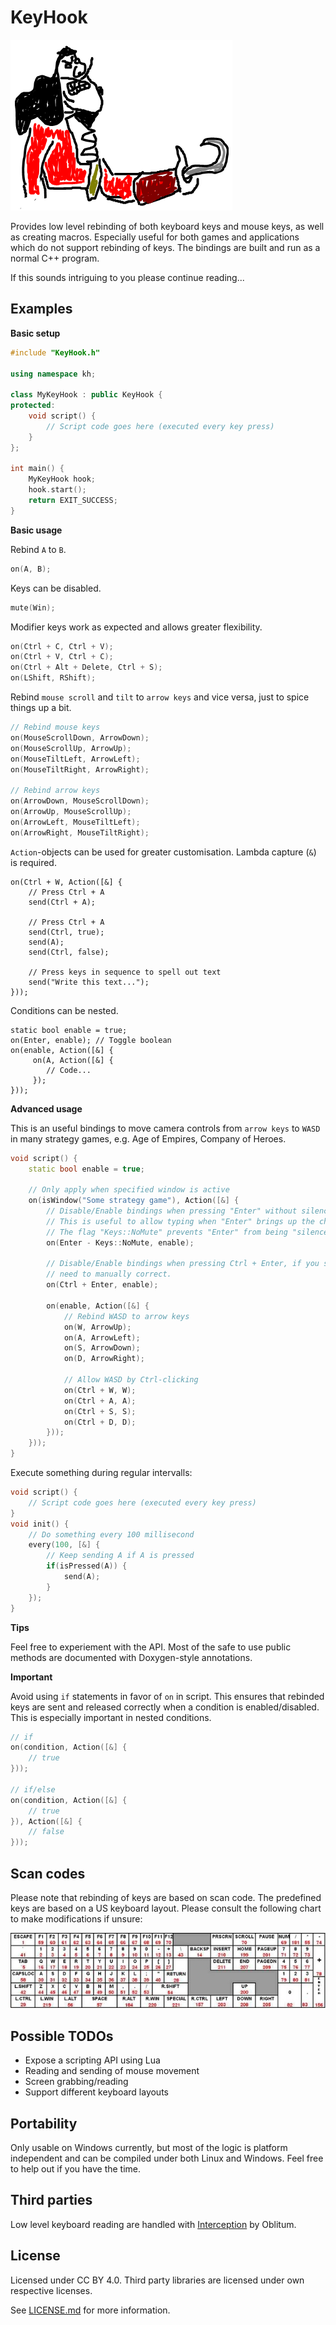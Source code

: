 # KeyHook

![KeyHook captain hook](/Doc/Images/cptnhook.png)

Provides low level rebinding of both keyboard keys and mouse keys, as well as creating macros. Especially useful for both games and applications which do not support rebinding of keys. The bindings are built and run as a normal C++ program.

If this sounds intriguing to you please continue reading...

## Examples

**Basic setup**

```c++
#include "KeyHook.h"

using namespace kh;

class MyKeyHook : public KeyHook {
protected:
	void script() {
	    // Script code goes here (executed every key press)
	}
};

int main() {
	MyKeyHook hook;
	hook.start();
	return EXIT_SUCCESS;
}
```

**Basic usage**

Rebind `A` to `B`.
```c++
on(A, B);
```
Keys can be disabled.
```c++
mute(Win);
```
Modifier keys work as expected and allows greater flexibility.
```c++
on(Ctrl + C, Ctrl + V);
on(Ctrl + V, Ctrl + C);
on(Ctrl + Alt + Delete, Ctrl + S);
on(LShift, RShift);
```
Rebind `mouse scroll` and `tilt` to `arrow keys` and vice versa, just to spice things up a bit.
```c++
// Rebind mouse keys
on(MouseScrollDown, ArrowDown);
on(MouseScrollUp, ArrowUp);
on(MouseTiltLeft, ArrowLeft);
on(MouseTiltRight, ArrowRight);

// Rebind arrow keys
on(ArrowDown, MouseScrollDown);
on(ArrowUp, MouseScrollUp);
on(ArrowLeft, MouseTiltLeft);
on(ArrowRight, MouseTiltRight);
```

    
`Action`-objects can be used for greater customisation. Lambda capture (`&`) is required.

    on(Ctrl + W, Action([&] {
        // Press Ctrl + A
        send(Ctrl + A);
        
        // Press Ctrl + A
        send(Ctrl, true);
        send(A);
        send(Ctrl, false);
        
        // Press keys in sequence to spell out text
        send("Write this text...");
    }));
    
Conditions can be nested.

    static bool enable = true;
    on(Enter, enable); // Toggle boolean
    on(enable, Action([&] {
         on(A, Action([&] {
            // Code...
         });
    }));

**Advanced usage**

This is an useful bindings to move camera controls from `arrow keys` to `WASD` in many strategy games, e.g. Age of Empires, Company of Heroes. 
```c++
void script() {
    static bool enable = true;
    
    // Only apply when specified window is active
    on(isWindow("Some strategy game"), Action([&] {
        // Disable/Enable bindings when pressing "Enter" without silencing the key. 
        // This is useful to allow typing when "Enter" brings up the chat window. 
        // The flag "Keys::NoMute" prevents "Enter" from being "silenced"
        on(Enter - Keys::NoMute, enable);
        
        // Disable/Enable bindings when pressing Ctrl + Enter, if you somehow 
        // need to manually correct.
        on(Ctrl + Enter, enable);
        
        on(enable, Action([&] {
            // Rebind WASD to arrow keys
            on(W, ArrowUp);
            on(A, ArrowLeft);
            on(S, ArrowDown);
            on(D, ArrowRight);
            
            // Allow WASD by Ctrl-clicking
            on(Ctrl + W, W);
            on(Ctrl + A, A);
            on(Ctrl + S, S);
            on(Ctrl + D, D);
        }));
    }));
}
```
Execute something during regular intervalls:
```c++
void script() {
	// Script code goes here (executed every key press)
}
void init() {
    // Do something every 100 millisecond
    every(100, [&] {
        // Keep sending A if A is pressed
        if(isPressed(A)) {
            send(A);
        }
    });
}
```	
**Tips**

Feel free to experiement with the API. Most of the safe to use public methods are documented with Doxygen-style annotations.

**Important**

Avoid using `if` statements in favor of `on` in script. This ensures that rebinded keys are sent and released correctly when a condition is enabled/disabled. This is especially important in nested conditions.
```c++
// if
on(condition, Action([&] {
	// true
}));

// if/else
on(condition, Action([&] {
	// true
}), Action([&] {
	// false
}));
```
## Scan codes

Please note that rebinding of keys are based on scan code. The predefined keys are based on a US keyboard layout. Please consult the following chart to make modifications if unsure:

![Keyboard scan codes](/Doc/Images/scancodes.jpg)

## Possible TODOs

* Expose a scripting API using Lua
* Reading and sending of mouse movement
* Screen grabbing/reading
* Support different keyboard layouts

## Portability

Only usable on Windows currently, but most of the logic is platform independent and can be compiled under both Linux and Windows. Feel free to help out if you have the time.

## Third parties

Low level keyboard reading are handled with [Interception](https://github.com/oblitum/Interception) by Oblitum.


## License
Licensed under CC BY 4.0. Third party libraries are licensed under own respective licenses. 


See [LICENSE.md](LICENSE.md) for more information.